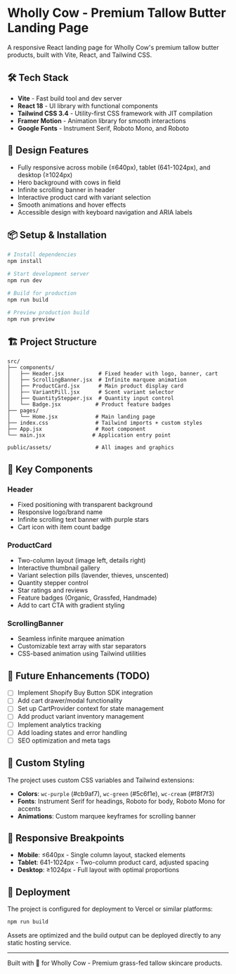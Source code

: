 # Wholly Cow - Premium Tallow Butter Landing Page

A responsive React landing page for Wholly Cow's premium tallow butter products, built with Vite, React, and Tailwind CSS.

## 🛠️ Tech Stack

- **Vite** - Fast build tool and dev server
- **React 18** - UI library with functional components
- **Tailwind CSS 3.4** - Utility-first CSS framework with JIT compilation
- **Framer Motion** - Animation library for smooth interactions
- **Google Fonts** - Instrument Serif, Roboto Mono, and Roboto

## 🎨 Design Features

- Fully responsive across mobile (≤640px), tablet (641-1024px), and desktop (≥1024px)
- Hero background with cows in field
- Infinite scrolling banner in header
- Interactive product card with variant selection
- Smooth animations and hover effects
- Accessible design with keyboard navigation and ARIA labels

## 📦 Setup & Installation

```bash
# Install dependencies
npm install

# Start development server
npm run dev

# Build for production
npm run build

# Preview production build
npm run preview
```

## 🏗️ Project Structure

```
src/
├── components/
│   ├── Header.jsx           # Fixed header with logo, banner, cart
│   ├── ScrollingBanner.jsx  # Infinite marquee animation
│   ├── ProductCard.jsx      # Main product display card
│   ├── VariantPill.jsx      # Scent variant selector
│   ├── QuantityStepper.jsx  # Quantity input control
│   └── Badge.jsx           # Product feature badges
├── pages/
│   └── Home.jsx            # Main landing page
├── index.css               # Tailwind imports + custom styles
├── App.jsx                 # Root component
└── main.jsx               # Application entry point

public/assets/              # All images and graphics
```

## 🎯 Key Components

### Header
- Fixed positioning with transparent background
- Responsive logo/brand name
- Infinite scrolling text banner with purple stars
- Cart icon with item count badge

### ProductCard
- Two-column layout (image left, details right)
- Interactive thumbnail gallery
- Variant selection pills (lavender, thieves, unscented)  
- Quantity stepper control
- Star ratings and reviews
- Feature badges (Organic, Grassfed, Handmade)
- Add to cart CTA with gradient styling

### ScrollingBanner
- Seamless infinite marquee animation
- Customizable text array with star separators
- CSS-based animation using Tailwind utilities

## 🛒 Future Enhancements (TODO)

- [ ] Implement Shopify Buy Button SDK integration
- [ ] Add cart drawer/modal functionality
- [ ] Set up CartProvider context for state management
- [ ] Add product variant inventory management
- [ ] Implement analytics tracking
- [ ] Add loading states and error handling
- [ ] SEO optimization and meta tags

## 🎨 Custom Styling

The project uses custom CSS variables and Tailwind extensions:

- **Colors**: `wc-purple` (#cb9af7), `wc-green` (#5c6f1e), `wc-cream` (#f8f7f3)
- **Fonts**: Instrument Serif for headings, Roboto for body, Roboto Mono for accents
- **Animations**: Custom marquee keyframes for scrolling banner

## 📱 Responsive Breakpoints

- **Mobile**: ≤640px - Single column layout, stacked elements
- **Tablet**: 641-1024px - Two-column product card, adjusted spacing
- **Desktop**: ≥1024px - Full layout with optimal proportions

## 🚀 Deployment

The project is configured for deployment to Vercel or similar platforms:

```bash
npm run build
```

Assets are optimized and the build output can be deployed directly to any static hosting service.

---

Built with 💜 for Wholly Cow - Premium grass-fed tallow skincare products. 
